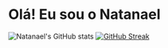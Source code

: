 # Olá! Eu sou o Natanael
![Natanael's GitHub stats](https://github-readme-stats.vercel.app/api?username=natantoh&show_icons=true&count_private=true)
[![GitHub Streak](https://streak-stats.demolab.com?user=natantoh&theme=default)](https://git.io/streak-stats)
